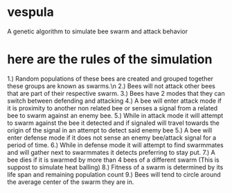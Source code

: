 # vespula
A genetic algorithm to simulate bee swarm and attack behavior


# here are the rules of the simulation

1.) Random populations of these bees are created and grouped together these groups are known as swarms.\n
2.) Bees will not attack other bees that are part of their respective swarm.
3.) Bees have 2 modes that they can switch between defending and attacking
4.) A bee will enter attack mode if it is proximity to another non related bee or senses a signal from a related bee to swarm against an enemy bee.
5.) While in attack mode it will attempt to swarm against the bee it detected and if signaled will travel towards the origin of the signal in an attempt to detect said enemy bee
5.) A bee will enter defense mode if it does not sense an enemy bee/attack signal for a period of time.
6.) While in defense mode it will attempt to find swarmmates and will gather next to swarmmates it detects preferring to stay put.
7.) A bee dies if it is swarmed by more than 4 bees of a different swarm (This is suppost to simulate heat balling)
8.) Fitness of a swarm is determined by its life span and remaining population count
9.) Bees will tend to circle around the average center of the swarm they are in.
